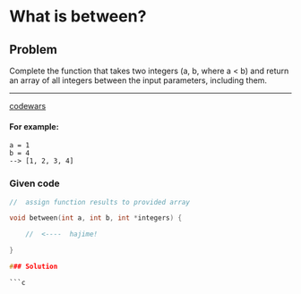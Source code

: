 # What is between?

## Problem

Complete the function that takes two integers (a, b, where a < b) and return an array of all integers between the input parameters, including them.

---
[codewars](https://www.codewars.com/kata/55ecd718f46fba02e5000029/train/c)

#### For example:

```
a = 1
b = 4
--> [1, 2, 3, 4]
```

### Given code 

```c
//  assign function results to provided array

void between(int a, int b, int *integers) {

    //  <----  hajime!

}

### Solution

```c

```

```


